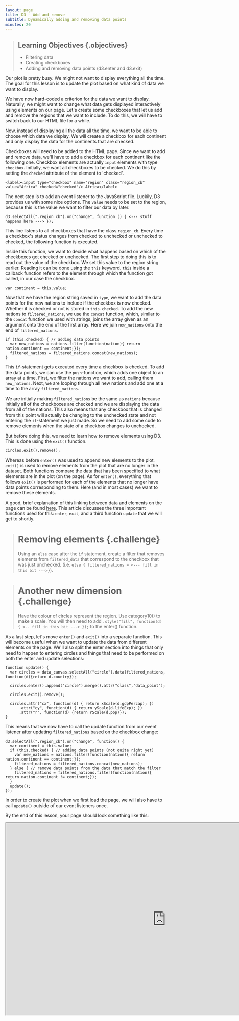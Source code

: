 ```yaml
---
layout: page
title: D3 - Add and remove
subtitle: Dynamically adding and removing data points
minutes: 20
---
```


> ## Learning Objectives {.objectives}
> 
> * Filtering data
> * Creating checkboxes
> * Adding and removing data points (d3.enter and d3.exit)

Our plot is pretty busy. We might not want to display everything all the time.
The goal for this lesson is to update the plot based on what kind of data we 
want to display. 

We have now hard-coded a criterion for the data we want to display. Naturally, 
we might want to change what data gets displayed interactively using elements 
on our page. Let's create some checkboxes that let us add and remove the 
regions that we want to include. To do this, we will have to switch back to 
our HTML file for a while.

Now, instead of displaying all the data all the time, we want to be able to 
choose which data we display. We will create a checkbox for each continent and 
only display the data for the continents that are checked.

Checkboxes will need to be added to the HTML page. Since we want to add and 
remove data, we'll have to add a checkbox for each continent like the following
 one. Checkbox elements are actually `input` elements with type `checkbox`. 
Initially, we want all checkboxes to be checked. We do this by setting the 
`checked` attribute of the element to 'checked'. 

~~~{.html}
<label><input type="checkbox" name="region" class="region_cb" value="Africa" checked="checked"/> Africa</label>
~~~

The next step is to add an event listener to the JavaScript file. Luckily, D3 provides us with some nice options. The `value` needs to be set to the region, because this is the value we want to filter our data by later. 

~~~{.js}
d3.selectAll(".region_cb").on("change", function () { <--- stuff happens here ---> });
~~~

This line listens to all checkboxes that have the class `region_cb`. Every time a checkbox's status changes from checked to unchecked or unchecked to checked, the following function is executed.  

Inside this function, we want to decide what happens based on which of the checkboxes got checked or unchecked. The first step to doing this is to read out the value of the checkbox. We set this value to the region string earlier. Reading it can be done using the `this` keyword. `this` inside a callback function refers to the element through which the function got called, in our case the checkbox. 

~~~{.js}
var continent = this.value;
~~~

Now that we have the region string saved in `type`, we want to add the data points for the new nations to include if the checkbox is now checked. Whether it is checked or not is stored in `this.checked`. To add the new nations to `filtered_nations`, we use the `concat` function, which, similar to the `concat` function we used with strings, joins the array given as an argument onto the end of the first array. Here we join `new_nations` onto the end of `filtered_nations`. 

~~~{.js}
if (this.checked) { // adding data points 
  var new_nations = nations.filter(function(nation){ return nation.continent == continent;});
  filtered_nations = filtered_nations.concat(new_nations);
}
~~~

This `if`-statement gets executed every time a checkbox is checked. To add the data points, we can use the `push`-function, which adds one object to an array at a time. 
First, we filter the nations we want to add, calling them `new_nations`. Next, we are looping through all new nations and add one at a time to the array `filtered_nations`.

We are initially making `filtered_nations` be the same as `nations` because initially all of the checkboxes are checked and we are displaying the data from all of the nations. This also means that any checkbox that is changed from this point will actually be changing to the unchecked state and not entering the `if`-statement we just made. So we need to add some code to remove elements when the state of a checkbox changes to unchecked. 

But before doing this, we need to learn how to remove elements using D3. This is done using the `exit()` function. 

~~~{.js}
circles.exit().remove();
~~~

Whereas before `enter()` was used to append new elements to the plot, `exit()` is used to remove elements from the plot that are no longer in the dataset. Both functions compare the data that has been specified to what elements are in the plot (on the page). As for `enter()`, everything that follows `exit()` is performed for each of the elements that no longer have data points corresponding to them. Here (and in most cases) we want to remove these elements. 

A good, brief explanation of this linking between data and elements on the page can be found [here](http://bost.ocks.org/mike/join/). This article discusses the three important functions used for this: `enter`, `exit`, and a third function `update` that we will get to shortly. 

> # Removing elements {.challenge}
> Using an `else` case after the `if` statement, create a filter that removes elements from `filtered_data` that correspond to the checkbox that was just unchecked. (i.e. `else { filtered_nations = <--- fill in this bit --->}`). 

> # Another new dimension {.challenge}
> Have the colour of circles represent the region. Use category10() to make a scale. You will then need to add `.style("fill", function(d) { <-- fill in this bit ---> });` to the enter() function.


As a last step, let's move `enter()` and `exit()` into a separate function. This will become useful when we want to update the data from different elements on the page. We'll also split the enter section into things that only need to happen
to entering circles and things that need to be performed on both the enter and
update selections:

~~~{.js}
function update() {
  var circles = data_canvas.selectAll("circle").data(filtered_nations, function(d){return d.country});

  circles.enter().append("circle").merge().attr("class","data_point");

  circles.exit().remove();

  circles.attr("cx", function(d) { return xScale(d.gdpPercap); }) 
	  .attr("cy", function(d) { return yScale(d.lifeExp); })
	  .attr("r", function(d) {return rScale(d.pop)});
}
~~~

This means that we now have to call the update function from our event listener after updating `filtered_nations` based on the checkbox change:

~~~{.js}
d3.selectAll(".region_cb").on("change", function() {
  var continent = this.value;
  if (this.checked) { // adding data points (not quite right yet)
    var new_nations = nations.filter(function(nation){ return nation.continent == continent;});
    filtered_nations = filtered_nations.concat(new_nations);
  } else { // remove data points from the data that match the filter
    filtered_nations = filtered_nations.filter(function(nation){ return nation.continent != continent;});
  }
  update();
});
~~~

In order to create the plot when we first load the page, we will also have to call `update()` outside of our event listeners once. 

By the end of this lesson, your page should look something like this:

<iframe src="http://alackles.github.io/D3-visualising-data/code/index09.html" width="1000" height="600"></iframe>
